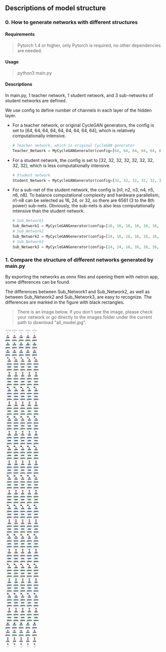 ## Descriptions of model structure

### 0. How to generate networks with different structures

#### Requirements
>Pytorch 1.4 or higher, only Pytorch is required, no other dependencies are needed.

#### Usage
>python3 main.py

#### Descriptions

In main.py, 1 teacher network, 1 student network, and 3 sub-networks of student networks are defined. 

We use config to define number of channels in each layer of the hidden layer.

* For a teacher network, or original CycleGAN generators,  the config is set to [64, 64, 64, 64, 64, 64, 64, 64, 64], which is relatively computationally intensive.

  ```python
  # Teacher network, which is original CycleGAN generator
  Teacher_Network = MyCycleGANGenerator(config=[64, 64, 64, 64, 64, 64, 64, 64])
  ```

* For a student network,  the config is set to [32, 32, 32, 32, 32, 32, 32, 32, 32], which is less computationally intensive.

  ```python
  # Student network
  Student_Network = MyCycleGANGenerator(config=[32, 32, 32, 32, 32, 32, 32, 32])
  ```

* For a sub-net of the student network, the config is [n1, n2, n3, n4, n5, n6, n8]. To balance computational complexity and hardware parallelism, n1-n8 can be selected as 16, 24, or 32, so there are 6561 (3 to the 8th power) sub-nets. Obviously, the sub-nets is also less computationally intensive than the student network.

  ```python
  # Sub_Network1
  Sub_Network1 = MyCycleGANGenerator(config=[16, 16, 16, 16, 16, 16, 16, 16])
  # Sub_Network2
  Sub_Network2 = MyCycleGANGenerator(config=[24, 16, 16, 16, 16, 16, 16, 16])
  # Sub_Network3
  Sub_Network3 = MyCycleGANGenerator(config=[24, 24, 16, 16, 16, 16, 16, 16])
  ```

  

### 1. Compare the structure of different networks generated by main.py

By exporting the networks as onnx files and opening them with netron app, some differences can be found.

The differences between Sub_Network1 and Sub_Network2, as well as between Sub_Network2 and Sub_Network3, are easy to recognize. The differences are marked in the figure with black rectangles.

> There is an image below. If you don't see the image, please check your network or go directly to the images folder under the current path to download "all_model.jpg".

![all_model](images/all_model.jpg)
